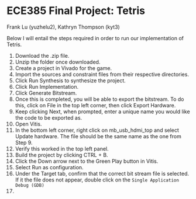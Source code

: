 # ECE385 Final Project: Tetris
Frank Lu (yuzhelu2), Kathryn Thompson (kyt3)

Below I will entail the steps required in order to run our implementation of Tetris.

1. Download the .zip file.
2. Unzip the folder once downloaded.
3. Create a project in Vivado for the game. 
4. Import the sources and constraint files from their respective directories.
5. Click Run Synthesis to synthesize the project.
6. Click Run Implementation. 
7. Click Generate Bitstream.
8. Once this is completed, you will be able to export the bitstream. To do this, click on File in the top left corner, then click Export Hardware. 
9. Keep clicking Next, when prompted, enter a unique name you would like the code to be exported as. 
10. Open Vitis. 
11. In the bottom left corner, right click on mb_usb_hdmi_top and select Update hardware. The file should be the same name as the one from Step 9. 
12. Verify this worked in the top left panel. 
13. Build the project by clicking CTRL + B. 
14. Click the Down arrow next to the Green Play button in Vitis. 
15. Select Run as configuration. 
16. Under the Target tab, confirm that the correct bit stream file is selected. If it the file does not appear, double click on the ```Single Application Debug (GDB)```
17.